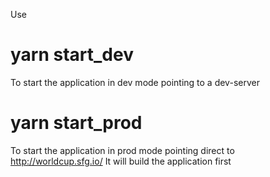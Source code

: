 Use

# yarn start_dev

To start the application in dev mode pointing to a dev-server

# yarn start_prod

To start the application in prod mode pointing direct to http://worldcup.sfg.io/
It will build the application first